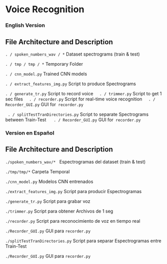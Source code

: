 # Voice Recognition
### English Version
## File Architecture and Description
`. / spoken_numbers_wav / *` Dataset spectrograms (train & test)

`. / tmp / tmp / *` Temporary Folder

`. / cnn_model.py` Trained CNN models

`. / extract_features_img.py` Script to produce Spectrograms

`. / generate_tr.py` Script to record voice
 
  `. / trimmer.py` Script to get 1 sec files
 
  `. / recorder.py` Script for real-time voice recognition
 
  `. / Recorder_GUI.py` GUI for` recorder.py`

  `. / splitTestTranDirectories.py` Script to separate Spectrograms between Train-Test
  
  `. / Recorder_GUI.py` GUI for` recorder.py`

### Version en Español
## File Architecture and Description
`./spoken_numbers_wav/*`   Espectrogramas del dataset (train & test)

`./tmp/tmp/*`   Carpeta Temporal

`./cnn_model.py`   Modelos CNN entrenados

`./extract_features_img.py`   Script para producir Espectrogramas

`./generate_tr.py`   Script para grabar voz
 
 `./trimmer.py`   Script para obtener Archivos de 1 seg
 
 `./recorder.py`   Script para reconocimiento de voz en tiempo real
 
 `./Recorder_GUI.py`   GUI para `recorder.py` 

 `./splitTestTranDirectories.py`   Script para separar Espectrogramas entre Train-Test
  
 `./Recorder_GUI.py`   GUI para `recorder.py`
